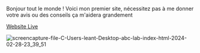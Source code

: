 Bonjour tout le monde ! Voici mon premier site, nécessitez pas à me donner votre avis ou des conseils ça m'aidera grandement

[Website Live](https://gmanastyl.github.io/abc-lab/)

![screencapture-file-C-Users-leant-Desktop-abc-lab-index-html-2024-02-28-23_39_51](https://github.com/Gmanastyl/abc-lab/assets/123044890/f962a455-d3bc-448d-bb01-c9173fa3b783)
